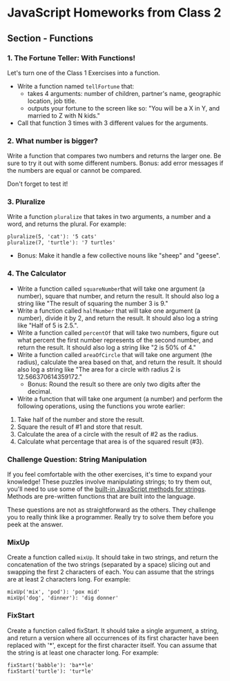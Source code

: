 # JavaScript Homeworks from Class 2

## Section - Functions

### 1. The Fortune Teller: With Functions!

Let's turn one of the Class 1 Exercises into a function.

* Write a function named `tellFortune` that:
    * takes 4 arguments: number of children, partner's name, geographic location, job title.
    * outputs your fortune to the screen like so: "You will be a X in Y, and married to Z with N kids."
* Call that function 3 times with 3 different values for the arguments.

### 2. What number is bigger?

Write a function that compares two numbers and returns the larger one. Be sure to try it out with some different numbers. Bonus: add error messages if the numbers are equal or cannot be compared.

Don't forget to test it!

### 3. Pluralize

Write a function `pluralize` that takes in two arguments, a number and a word, and returns the plural. For example:
```
pluralize(5, 'cat'): '5 cats'
pluralize(7, 'turtle'): '7 turtles'

```
- Bonus: Make it handle a few collective nouns like "sheep" and "geese".

### 4. The Calculator

* Write a function called `squareNumber`that will take one argument (a number), square that number, and return the result. It should also log a string like "The result of squaring the number 3 is 9."
* Write a function called `halfNumber` that will take one argument (a number), divide it by 2, and return the result. It should also log a string like "Half of 5 is 2.5.".
* Write a function called `percentOf` that will take two numbers, figure out what percent the first number represents of the second number, and return the result. It should also log a string like "2 is 50% of 4."
* Write a function called `areaOfCircle` that will take one argument (the radius), calculate the area based on that, and return the result. It should also log a string like "The area for a circle with radius 2 is 12.566370614359172."
    * Bonus: Round the result so there are only two digits after the decimal.
* Write a function that will take one argument (a number) and perform the following operations, using the functions you wrote earlier:
1. Take half of the number and store the result.
2. Square the result of #1 and store that result.
3. Calculate the area of a circle with the result of #2 as the radius.
4. Calculate what percentage that area is of the squared result (#3).

### Challenge Question: String Manipulation
If you feel comfortable with the other exercises, it's time to expand your knowledge! These puzzles involve manipulating strings; to try them out, you'll need to use some of the [built-in JavaScript methods for strings](http://www.w3schools.com/jsref/jsref_obj_string.asp). Methods are pre-written functions that are built into the language.

These questions are not as straightforward as the others. They challenge you to really think like a programmer. Really try to solve them before you peek at the answer.

### MixUp
Create a function called `mixUp`. It should take in two strings, and return the concatenation of the two strings (separated by a space) slicing out and swapping the first 2 characters of each. You can assume that the strings are at least 2 characters long. For example:

```
mixUp('mix', 'pod'): 'pox mid'
mixUp('dog', 'dinner'): 'dig donner'

```
### FixStart
Create a function called fixStart. It should take a single argument, a string, and return a version where all occurrences of its first character have been replaced with '*', except for the first character itself. You can assume that the string is at least one character long. For example:

```
fixStart('babble'): 'ba**le'
fixStart('turtle'): 'tur*le'

```